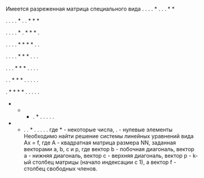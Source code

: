 Имеется разреженная матрица специального вида
. . . . * . . . * *

. . . . * . . * * *

. . . . * . * * * .

. . . . * * * * . .

. . . . * * * . . .

. . . * * * . . . .

. . * * * . . . . .

. * * * * . . . . .

* * * . * . . . . .
 
* * . . * . . . . .
где * - некоторые числа, . - нулевые элементы
Необходимо найти решение системы линейных уравнений вида Ax = f, где A - квадратная матрица размера NN, заданная векторами a, b, c и p, где вектор b - побочная диагональ,  вектор a - нижняя диагональ, вектор с - верхняя диагональ, вектор p - k-ый столбец матрицы (начало индексации с 1), а вектор f - столбец свободных членов.
